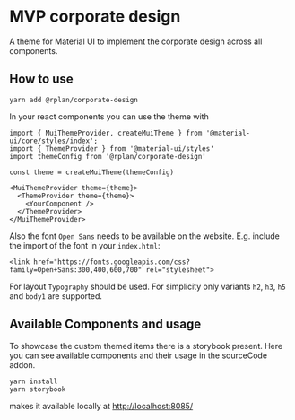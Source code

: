 # MVP corporate design
A theme for Material UI to implement the corporate design across all components.

## How to use
```
yarn add @rplan/corporate-design
```
In your react components you can use the theme with
```
import { MuiThemeProvider, createMuiTheme } from '@material-ui/core/styles/index';
import { ThemeProvider } from '@material-ui/styles'
import themeConfig from '@rplan/corporate-design'

const theme = createMuiTheme(themeConfig)

<MuiThemeProvider theme={theme}>
  <ThemeProvider theme={theme}>
    <YourComponent />
  </ThemeProvider>
</MuiThemeProvider>
```
Also the font `Open Sans` needs to be available on the website.
E.g. include the import of the font in your `index.html`:
```
<link href="https://fonts.googleapis.com/css?family=Open+Sans:300,400,600,700" rel="stylesheet">
```
For layout `Typography` should be used.
For simplicity only variants `h2`, `h3`, `h5` and `body1` are supported.

## Available Components and usage
To showcase the custom themed items there is a storybook present. Here you can see available components and their usage
in the sourceCode addon.
```
yarn install
yarn storybook
```
makes it available locally at [http://localhost:8085/](http://localhost:8085/)
